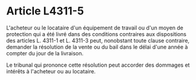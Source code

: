 # Article L4311-5

L'acheteur ou le locataire d'un équipement de travail ou d'un moyen de protection qui a été livré dans des conditions contraires aux dispositions des articles L. 4311-1 et L. 4311-3 peut, nonobstant toute clause contraire, demander la résolution de la vente ou du bail dans le délai d'une année à compter du jour de la livraison.

Le tribunal qui prononce cette résolution peut accorder des dommages et intérêts à l'acheteur ou au locataire.